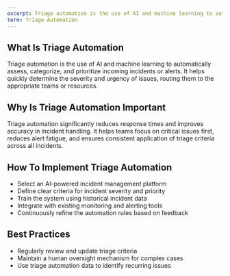 ```yaml
---
excerpt: Triage automation is the use of AI and machine learning to automatically assess, categorize, and prioritize incoming incidents or alerts.
term: Triage Automation
---
```

## What Is Triage Automation

Triage automation is the use of AI and machine learning to automatically assess, categorize, and prioritize incoming incidents or alerts. It helps quickly determine the severity and urgency of issues, routing them to the appropriate teams or resources.

## Why Is Triage Automation Important

Triage automation significantly reduces response times and improves accuracy in incident handling. It helps teams focus on critical issues first, reduces alert fatigue, and ensures consistent application of triage criteria across all incidents.

## How To Implement Triage Automation

- Select an AI-powered incident management platform
- Define clear criteria for incident severity and priority
- Train the system using historical incident data
- Integrate with existing monitoring and alerting tools
- Continuously refine the automation rules based on feedback

## Best Practices

- Regularly review and update triage criteria
- Maintain a human oversight mechanism for complex cases
- Use triage automation data to identify recurring issues